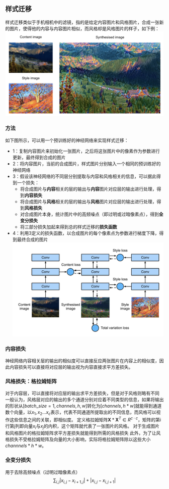 ## 样式迁移
样式迁移类似于手机相机中的滤镜，指的是给定内容图片和风格图片，合成一张新的图片，使得他的内容与内容图片相似，而风格却是风格图片的样子，如下例：
![样式迁移示例](../imgs/49/样式迁移示例.png)
### 方法
如下图所示，可以用一个预训练好的神经网络来实现样式迁移：
* 1：复制内容图片来初始化一张图片，之后将这张图片中的像素作为参数进行更新，最终得到合成的图片
* 2：将内容图片，当前的合成图片，样式图片分别输入一个相同的预训练好的神经网络
* 3：假设该神经网络的不同层分别提取与内容和风格相关的信息，可以据此得到一个损失：
  * 将合成图片与**内容**相关的层的输出与**内容**图片对应层的输出进行处理，得到**内容损失**
  * 将合成图片与**风格**相关的层的输出与**风格**图片对应层的输出进行处理，得到**风格损失**
  * 对合成图片本身，统计图片中的高频噪点（即过明或过暗像素点），得到**全变分损失**
  * 将三部分损失加起来得到总的样式迁移的**损失函数**
* 4：利用3定义的损失函数，以合成图片的每个像素点为参数进行梯度下降，得到最终合成的图片
![CNN实现](../imgs/49/CNN实现.png)
### 内容损失
神经网络内容相关层的输出的相似度可以直接反应两张图片在内容上的相似度，因此内容损失可以直接将对应层的输出视为内容直接求平方差损失。
### 风格损失：格拉姆矩阵
对于内容层，可以直接将对应层的输出求平方差损失，但是对于风格则略有不同
一般认为，风格层对应的输出的多个通道分别对应着不同类型的信息，如果将输出的形状从$[batch\_size=1,channels,h,w]$转化为$[channels,h*w]$就能得到通道数个向量，以$x_1,x_2...x_c$表示，代表不同通道所提取出的不同信息，而风格可以视作这些信息之间的关联，即相似度。
定义格拉姆矩阵$\mathbf X * \mathbf X^T \in R^{c \cdot c}$，矩阵的第i行第j列即向量$x_i$与$x_j$的内积，这个矩阵就代表了一张图片的风格。
对于生成图片和风格图片的格拉姆矩阵求平方差损失就能得到所需的风格损失
此外，为了让风格损失不受格拉姆矩阵及向量的大小影响，实际将格拉姆矩阵除以这些大小$channnels*h*w$。
### 全变分损失
用于去除高频噪点（过明过暗像素点）
$$
\sum_{i, j} \left|x_{i, j} - x_{i+1, j}\right| + \left|x_{i, j} - x_{i, j+1}\right|
$$

